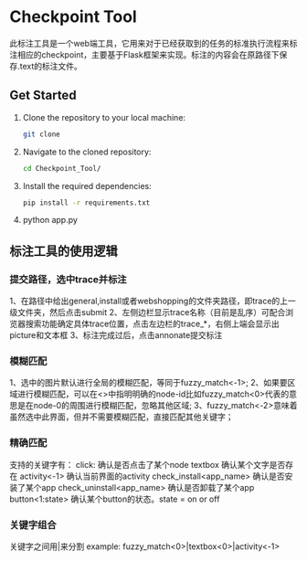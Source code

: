 # Checkpoint Tool
此标注工具是一个web端工具，它用来对于已经获取到的任务的标准执行流程来标注相应的checkpoint，主要基于Flask框架来实现。标注的内容会在原路径下保存.text的标注文件。
## Get Started

1. Clone the repository to your local machine:

   ```sh
   git clone 
   ```

2. Navigate to the cloned repository:

   ```sh
   cd Checkpoint_Tool/
   ```

3. Install the required dependencies:

   ```sh
   pip install -r requirements.txt
   ```

4. python app.py

## 标注工具的使用逻辑

### 提交路径，选中trace并标注
1、在路径中给出general,install或者webshopping的文件夹路径，即trace的上一级文件夹，然后点击submit
2、左侧边栏显示trace名称（目前是乱序）可配合浏览器搜索功能确定具体trace位置，点击左边栏的trace_*，右侧上端会显示出picture和文本框
3、标注完成过后，点击annonate提交标注

### 模糊匹配
1、选中的图片默认进行全局的模糊匹配，等同于fuzzy_match<-1>;
2、如果要区域进行模糊匹配，可以在<>中指明明确的node-id比如fuzzy_match<0>代表的意思是在node-0的周围进行模糊匹配，忽略其他区域; 
3、fuzzy_match<-2>意味着虽然选中此界面，但并不需要模糊匹配，直接匹配其他关键字；

### 精确匹配
支持的关键字有：
click<node-id>: 确认是否点击了某个node
textbox<node-id> 确认某个文字是否存在
activity<-1> 确认当前界面的activity
check_install<app_name> 确认是否安装了某个app
check_uninstall<app_name> 确认是否卸载了某个app
button<1:state> 确认某个button的状态。state = on or off

### 关键字组合
关键字之间用|来分割
example: fuzzy_match<0>|textbox<0>|activity<-1>

